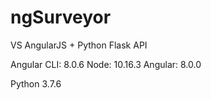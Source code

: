# ngSurveyor
VS AngularJS + Python Flask API

Angular CLI: 8.0.6
Node: 10.16.3
Angular: 8.0.0

Python 3.7.6
